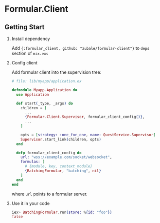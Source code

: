 # Formular.Client

## Getting Start

1. Install dependency

    Add `{:formular_client, github: "zubale/formular-client"}` to `deps` section of `mix.exs`

2. Config client

    Add formular client into the supervision tree:

    ```elixir
    # file: lib/myapp/application.ex
    
    defmodule Myapp.Application do
      use Application

      def start(_type, _args) do
        children = [
          ...
          {Formular.Client.Supervisor, formular_client_config()},
          ...
        ]

        opts = [strategy: :one_for_one, name: QuestService.Supervisor]
        Supervisor.start_link(children, opts)
      end

      defp formular_client_config do
        url: "wss://example.com/socket/websocket",
        formulas: [
          # {module, key, context_module}
          {BatchingFormular, "batching", nil}
        ]
      end
    end
    ```

    where `url` points to a formular server.

3. Use it in your code

    ```elixir
    iex> BatchingFormular.run(store: %{id: "foo"})
    false
    ```


